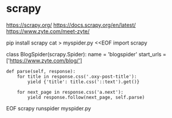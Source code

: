 # scrapy

https://scrapy.org/
https://docs.scrapy.org/en/latest/
https://www.zyte.com/meet-zyte/

pip install scrapy
 cat > myspider.py <<EOF
import scrapy

class BlogSpider(scrapy.Spider):
    name = 'blogspider'
    start_urls = ['https://www.zyte.com/blog/']

    def parse(self, response):
        for title in response.css('.oxy-post-title'):
            yield {'title': title.css('::text').get()}

        for next_page in response.css('a.next'):
            yield response.follow(next_page, self.parse)
EOF
 scrapy runspider myspider.py


